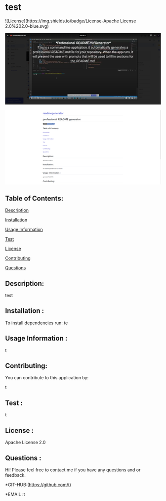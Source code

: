 # test


  ![License](https://img.shields.io/badge/License-Apache License 2.0%202.0-blue.svg)

  [![Alt text for your video](https://github.com/nbmc1991/readmegenerator/blob/main/visual/Screenshot%202020-11-14%20115702.png)](https://youtu.be/uleqBb1IDMg)

  ![](https://github.com/nbmc1991/readmegenerator/blob/main/visual/2020-11-13.png)


## Table of Contents:


[Description](#description)


[Installation](#installation)

[Usage Information](#usage)


[Test](#test)


[License](#license)


[Contributing](#contributing)


[Questions](#questions)



## Description:

test

## Installation :

To install dependencies run:
te

## Usage Information :

t

## Contributing: 

You can contribute to this application by:

t

## Test :


t

## License :

 Apache License 2.0


## Questions :
Hi! 
Please feel free to contact me if you have any questions and     or feedback.


*GIT-HUB:(https://github.com/t)

*EMAIL :t
  


